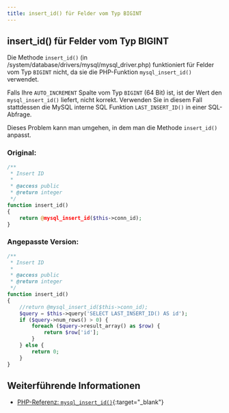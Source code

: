 ```yaml
---
title: insert_id() für Felder vom Typ BIGINT
---
```


## insert_id() für Felder vom Typ BIGINT

Die Methode `insert_id()` (in /system/database/drivers/mysql/mysql_driver.php) funktioniert für Felder vom Typ `BIGINT` nicht, da sie die PHP-Funktion `mysql_insert_id()` verwendet.

Falls Ihre `AUTO_INCREMENT` Spalte vom Typ `BIGINT` (64 Bit) ist, ist der Wert den `mysql_insert_id()` liefert, nicht korrekt. Verwenden Sie in diesem Fall stattdessen die MySQL interne SQL Funktion `LAST_INSERT_ID()` in einer SQL-Abfrage.

Dieses Problem kann man umgehen, in dem man die Methode `insert_id()` anpasst.

### Original:

```php
/**
 * Insert ID
 *
 * @access public
 * @return integer
 */
function insert_id()
{
    return @mysql_insert_id($this->conn_id);
}
```

### Angepasste Version:

```php
/**
 * Insert ID
 *
 * @access public
 * @return integer
 */
function insert_id()
{
    //return @mysql_insert_id($this->conn_id);
    $query = $this->query('SELECT LAST_INSERT_ID() AS id');
    if ($query->num_rows() > 0) {
        foreach ($query->result_array() as $row) {
            return $row['id'];
        }
    } else {
        return 0;
    }
}
```

## Weiterführende Informationen

- [PHP-Referenz: `mysql_insert_id()`](http://www.php.net/mysql_insert_id){:target="_blank"}
